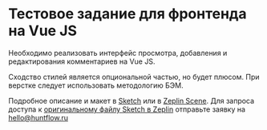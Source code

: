# Тестовое задание для фронтенда на Vue JS

Необходимо реализовать интерфейс просмотра, добавления и редактирования комментариев на Vue JS. 

Сходство стилей является опциональной частью, но будет плюсом. При верстке следует использовать методологию БЭМ.

Подробное описание и макет в [Sketch](frontend-test.sketch) или в [Zeplin Scene](https://scene.zeplin.io/project/5b72d177841d365393b5df3d). Для запроса доступа к [оригинальному файлу Sketch в Zeplin](https://zpl.io/aRLZjp2) отправьте заявку на hello@huntflow.ru
